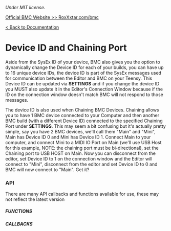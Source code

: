 *Under MIT license.*

[Official BMC Website >> RoxXxtar.com/bmc](https://www.roxxxtar.com/bmc)

[< Back to Documentation](README.md)

# Device ID and Chaining Port
Aside from the SysEx ID of your device, BMC also gives you the option to dynamically change the Device ID for each of your builds, you can have up to 16 unique device IDs, the device ID is part of the SysEx messages used for communication between the Editor and BMC on your Teensy. This Device ID can be updated via **SETTINGS** and if you change the device ID you MUST also update it in the Editor's Connection Window because if the ID on the connection window doesn't match BMC will not respond to those messages.

The device ID is also used when Chaining BMC Devices. Chaining allows you to have 1 BMC device connected to your Computer and then another BMC build (with a different Device ID) connected to the specified Chaining Port under **SETTINGS**. This may seem a bit confusing but it's actually pretty simple, say you have 2 BMC devices, we'll call them "Main" and "Mini", Main has Device ID 0 and Mini has Device ID 1. Connect Main to your computer, and connect Mini to a MIDI IO Port on Main (we'll use USB Host for this example, NOTE: the chaining port must be bi-directional), set the Chaining port to USB HOST on Main.
Now you can disconnect from the editor, set Device ID to 1 on the connection window and the Editor will connect to "Mini", disconnect from the editor and set Device ID to 0 and BMC will now connect to "Main". Get it?

### API
There are many API callbacks and functions available for use, these may not reflect the latest version

##### FUNCTIONS

##### CALLBACKS
